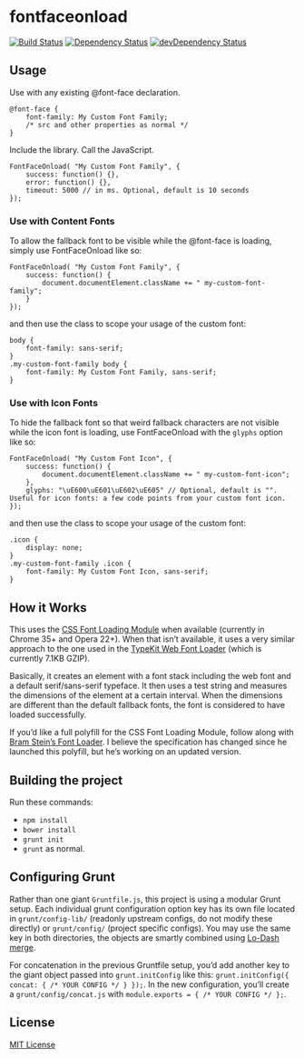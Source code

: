 # fontfaceonload

[![Build Status](https://img.shields.io/travis/zachleat/fontfaceonload/master.svg)](https://travis-ci.org/zachleat/fontfaceonload)
[![Dependency Status](https://david-dm.org/zachleat/fontfaceonload.svg?theme=shields.io)](https://david-dm.org/zachleat/fontfaceonload)
[![devDependency Status](https://david-dm.org/zachleat/fontfaceonload/dev-status.svg?theme=shields.io)](https://david-dm.org/zachleat/fontfaceonload#info=devDependencies)

## Usage

Use with any existing @font-face declaration.

```
@font-face {
	font-family: My Custom Font Family;
	/* src and other properties as normal */
}
```

Include the library. Call the JavaScript.

```
FontFaceOnload( "My Custom Font Family", {
	success: function() {},
	error: function() {},
	timeout: 5000 // in ms. Optional, default is 10 seconds
});
```

### Use with Content Fonts

To allow the fallback font to be visible while the @font-face is loading, simply use FontFaceOnload like so:

```
FontFaceOnload( "My Custom Font Family", {
	success: function() {
		document.documentElement.className += " my-custom-font-family";
	}
});
```

and then use the class to scope your usage of the custom font:

```
body {
	font-family: sans-serif;
}
.my-custom-font-family body {
	font-family: My Custom Font Family, sans-serif;
}
```

### Use with Icon Fonts

To hide the fallback font so that weird fallback characters are not visible while the icon font is loading, use FontFaceOnload with the `glyphs` option like so:

```
FontFaceOnload( "My Custom Font Icon", {
	success: function() {
		document.documentElement.className += " my-custom-font-icon";
	},
	glyphs: "\uE600\uE601\uE602\uE605" // Optional, default is "". Useful for icon fonts: a few code points from your custom font icon.
});
```

and then use the class to scope your usage of the custom font:

```
.icon {
	display: none;
}
.my-custom-font-family .icon {
	font-family: My Custom Font Icon, sans-serif;
}
```

## How it Works

This uses the [CSS Font Loading Module](http://dev.w3.org/csswg/css-font-loading/) when available (currently in Chrome 35+ and Opera 22+). When that isn’t available, it uses a very similar approach to the one used in the [TypeKit Web Font Loader](https://github.com/typekit/webfontloader) (which is currently 7.1KB GZIP).

Basically, it creates an element with a font stack including the web font and a default serif/sans-serif typeface.  It then uses a test string and measures the dimensions of the element at a certain interval. When the dimensions are different than the default fallback fonts, the font is considered to have loaded successfully.

If you’d like a full polyfill for the CSS Font Loading Module, follow along with [Bram Stein’s Font Loader](https://github.com/bramstein/fontloader). I believe the specification has changed since he launched this polyfill, but he’s working on an updated version.

## Building the project

Run these commands:

 * `npm install`
 * `bower install`
 * `grunt init`
 * `grunt` as normal.

## Configuring Grunt

Rather than one giant `Gruntfile.js`, this project is using a modular Grunt setup. Each individual grunt configuration option key has its own file located in `grunt/config-lib/` (readonly upstream configs, do not modify these directly) or `grunt/config/` (project specific configs). You may use the same key in both directories, the objects are smartly combined using [Lo-Dash merge](http://lodash.com/docs#merge).

For concatenation in the previous Gruntfile setup, you’d add another key to the giant object passed into `grunt.initConfig` like this: `grunt.initConfig({ concat: { /* YOUR CONFIG */ } });`. In the new configuration, you’ll create a `grunt/config/concat.js` with `module.exports = { /* YOUR CONFIG */ };`.

## License

[MIT License](http://en.wikipedia.org/wiki/MIT_License)
